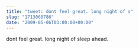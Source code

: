 ```yaml
---
title: "tweet: dont feel great. long night of s"
slug: "1713060786"
date: "2009-05-06T03:00:00+00:00"
---
```

dont feel great. long night of sleep ahead.